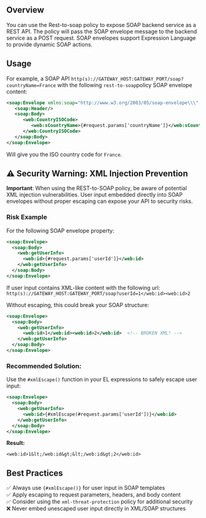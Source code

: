 ## Overview
You can use the Rest-to-soap policy to expose SOAP backend service as a REST API. The policy will pass the SOAP envelope message to the backend service as a POST request. SOAP envelopes support Expression Language to provide dynamic SOAP actions.


## Usage
For example, a SOAP API `http(s)://GATEWAY_HOST:GATEWAY_PORT/soap?countryName=France` with the following `rest-to-soap`policy SOAP envelope content:

``` XML
<soap:Envelope xmlns:soap="http://www.w3.org/2003/05/soap-envelope\\\" xmlns:web=\\\"http://www.oorsprong.org/websamples.countryinfo">
   <soap:Header/>
   <soap:Body>
      <web:CountryISOCode>
         <web:sCountryName>{#request.params['countryName']}</web:sCountryName>
      </web:CountryISOCode>
   </soap:Body>
</soap:Envelope>
```
Will give you the ISO country code for ```France```.

## ⚠️ Security Warning: XML Injection Prevention
**Important**: When using the REST-to-SOAP policy, be aware of potential XML injection vulnerabilities. User input embedded directly into SOAP envelopes without proper escaping can expose your API to security risks.

### Risk Example
For the following SOAP envelope property:
``` XML
<soap:Envelope>
  <soap:Body>
    <web:getUserInfo>
      <web:id>{#request.params['userId']}</web:id>
    </web:getUserInfo>
  </soap:Body>
</soap:Envelope>
```

If user input contains XML-like content with the following url:
`http(s)://GATEWAY_HOST:GATEWAY_PORT/soap?userId=1</web:id><web:id>2`

Without escaping, this could break your SOAP structure:
``` XML
<soap:Envelope>
  <soap:Body>
    <web:getUserInfo>
      <web:id>1</web:id><web:id>2</web:id>  <!-- BROKEN XML! -->
    </web:getUserInfo>
  </soap:Body>
</soap:Envelope>
```

### Recommended Solution:
Use the ```#xmlEscape()``` function in your EL expressions to safely escape user input:
``` XML
<soap:Envelope>
  <soap:Body>
    <web:getUserInfo>
      <web:id>{#xmlEscape(#request.params['userId'])}</web:id>
    </web:getUserInfo>
  </soap:Body>
</soap:Envelope>
```
**Result:**
```
<web:id>1&lt;/web:id&gt;&lt;/web:id&gt;2</web:id>
```

## Best Practices
✅ Always use ```{#xmlEscape()}``` for user input in SOAP templates  
✅ Apply escaping to request parameters, headers, and body content  
✅ Consider using the ```xml-threat-protection``` policy for additional security  
❌ Never embed unescaped user input directly in XML/SOAP structures  



